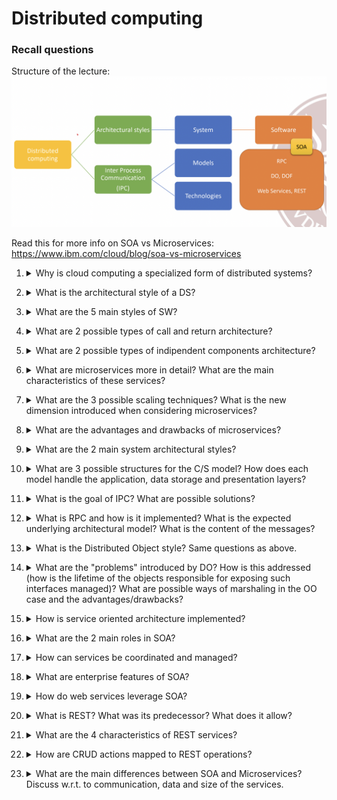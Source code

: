 # Distributed computing

### Recall questions

Structure of the lecture:
![](../../../static/CLD/cds2.png) 
 
Read this for more info on SOA vs Microservices: https://www.ibm.com/cloud/blog/soa-vs-microservices


1. <details markdown=1><summary markdown="span"> Why is cloud computing a specialized form of distributed systems? </summary>
    
    \
    CC is a ==specialized form of DS that introduces utilization models for remotely provisioning scalable and measured resources==. \
    It appears an ==one whole resources== to the users and relies on ==messages for communication==.

</details>

2. <details markdown=1><summary markdown="span"> What is the architectural style of a DS? </summary>
    
    \
    Defines the ==hardware architecture of the system and the role of each component==. The logical view is handled by the the SW architecture.

</details>

3. <details markdown=1><summary markdown="span"> What are the 5 main styles of SW? </summary>
    
    \
    5 main styles:
    - ==call and return==;
    - ==indipendent components==: multiple decoupled component;
    - datacentered;
    - data flow;
    - virtual machine.

</details>

4. <details markdown=1><summary markdown="span"> What are 2 possible types of call and return architecture? </summary>
    
    \
    Call and return:
    1. ==top down approach== to break functions into multiple ==sub-procedures (components)== executed by multiple nodes calling them (==messages = call to function==);
    2. layered approach to create ==multiple layers of abstraction, as seen for example in communication protocols==.

</details>

5. <details markdown=1><summary markdown="span"> What are 2 possible types of indipendent components architecture? </summary>
    
    \
    Indipendent components:
    1. ==event based==, in which each process can interact with each other through ==lists of events==. A process can publish his list of events and the "interested" processes can subscribe to that list.
    2. ==microservices==

</details>

6. <details markdown=1><summary markdown="span"> What are microservices more in detail? What are the main characteristics of these services? </summary>
    
    \
    Architectural style that ==structures an application as a collection of services== that are:
    - highly mantainable and testable
    - ==loosely coupled==
    - ==indipendently deployable==
    - managed by a small team

</details>

7. <details markdown=1><summary markdown="span"> What are the 3 possible scaling techniques? What is the new dimension introduced when considering microservices? </summary>
    
    \
    ![](../../../static/CLD/cds1.png) \
    Microservices allow for ==functional scaling==, i.e. scaling only those services that are creating a bottlebeck (impossible with duplication or data partitioning.)

</details>

8. <details markdown=1><summary markdown="span"> What are the advantages and drawbacks of microservices? </summary>
    
    \
    Advantages: besides the ones mentioned before, the are:
    - ==fault isolation==
    - possibility for ==continous delivery and deployment==  

    Drawbacks:
    - deciding ==which microservices to use is not simple==;
    - a micro-services based cloud is as ==hard to manage as a distributed systems==, so all the problems of DS apply.

</details>

9. <details markdown=1><summary markdown="span"> What are the 2 main system architectural styles? </summary>
    
    \
    SA styles:
    - ==client/server (C/S)==
    - ==p2p: highly scalable and decentralized, need to handle consistency==

</details>

10. <details markdown=1><summary markdown="span"> What are 3 possible structures for the C/S model? How does each model handle the application, data storage and presentation layers?</summary>
    
    \
    Three modes:
    - ==thin client==: server handles data and application logic, client handles the presentation;
    - ==fat client==: server handles data, client handles application logic and presentation;
    - ==multi tiered==: data storage, application logic and presentation are seen as multiple tiers that can be scaled according to the needs of the users.

</details>

11. <details markdown=1><summary markdown="span"> What is the goal of IPC? What are possible solutions? </summary>
    
    \
    IPC ==connects the SW components and allows them to share data in form of messages==. \
    Solutions:
    - ==RPC== : procedural style
    - ==DO/DOF== : OO style
    - ==SOA==: service oriented

</details>

12. <details markdown=1><summary markdown="span"> What is RPC and how is it implemented? What is the expected underlying architectural model? What is the content of the messages? </summary>
    
    \
    Remote procedure call ==allows to execute procedures (functions) on other machines==. It is implemented as ==RPC Library== and ==RPC Service==. The underlying architectural model is a ==C/S model==. \
    The ==messages are automatically created and contain all the value necessary to compute the final result==. Note that messages must be ==marshalled== to be able to be sent between nodes.

</details>

13. <details markdown=1><summary markdown="span">  What is the Distributed Object style? Same questions as above.</summary>
    
    \
    Like ==RPC for OO==, but the ==methods are exposed by objects through interfaces==. The underlying arch. model is C/S.  

</details>

14. <details markdown=1><summary markdown="span"> What are the "problems" introduced by DO?  How is this addressed (how is the lifetime of the objects responsible for exposing such interfaces managed)? What are possible ways of marshaling in the OO case and the advantages/drawbacks?</summary>
    
    \
    RPC is stateless, but DO must take into account the state of the objects and their lifetime.  \
    For what regards the objects exposing the interfaces, it depends on the model:
    - ==server based==: object has its own life
    - ==client based==: object creating only to execute the remote procedure

    For what regards marshaling, it can either be done by ==value==, duplicating the object, or ==by reference, through an object proxy and an object skeleton== - the latter being more consistent but also more complex.

</details>

15. <details markdown=1><summary markdown="span"> How is service oriented architecture implemented? </summary>
    
    \
    A ==software component== with the following characteristics is ==incapsulated in a service==:
    - ==explicit boundaries==
    - ==autonomous services==: indipently deployable, failure tolerant, etc...;
    - ==shared schema and contracts==: contracts expose the structure of services/messages;
    - ==compatibility based on policies==

</details>

16. <details markdown=1><summary markdown="span"> What are the 2 main roles in SOA? </summary>
    
    \
    We have 2 major roles:
    - service ==provider==
    - service ==consumer==
    
    And 3 components:
    - service consumer and provider
    - service ==registry==: it contains ==metadata on available services== and the server in which they are ==located==

</details>

17. <details markdown=1><summary markdown="span"> How can services be coordinated and managed? </summary>
    
    \
    We have 2 ways of managing services:
    - ==orchestration: the orchestrator coordinates the services==
    - ==choreography==: no orchestrator

</details>

18. <details markdown=1><summary markdown="span">  What are enterprise features of SOA?</summary>
    
    \
    Features:
    - ==Standardized service contract==: to facilitate interoperability
    - ==Loose coupling== 
    - ==Abstraction==: to hide technical implementation details
    - ==Autonomy==: services control themselves
    - ==Lack of state==:  stateless to foster reuse and multiple customers support
    - ==Discoverability==: description documents other then schema and contract
    - ==Composability==: by means of orchestration/choreography

</details>

19. <details markdown=1><summary markdown="span"> How do web services leverage SOA? </summary>
    
    \
    ![](../../../static/CLD/cds3.png)

</details>

20. <details markdown=1><summary markdown="span">  What is REST? What was its predecessor? What does it allow?</summary>
    
    \
    Created as an alternative to SOAP, ==REST stands for Representational State Transfer== and allows to ==use HTTP methods to implement operations requested by Web Services==.

</details>

21. <details markdown=1><summary markdown="span"> What are the 4 characteristics of REST services? </summary>
    
    \
    REST services follow 4 basic design principles:
    - be ==stateless==
    - use ==HTTP methods explicitely==
    - transfer ==XML,JSON== or both
    - ==expose directory structure like URIs==

</details>

22. <details markdown=1><summary markdown="span"> How are CRUD actions mapped to REST operations? </summary>
    
    \
    Mappings:
    - create $\to$ POST
    - retrieve $\to$ GET
    - update/change state $\to$ PUT
    - remove/delete $\to$ DELETE

</details>

23. <details markdown=1><summary markdown="span"> What are the main differences between SOA and Microservices? Discuss w.r.t. to communication, data and size of the services. </summary>
    
    \
    SOA:
    - communication: ==slow, complex, uses SOAP==
    - data: ==global data model + shared server==
    - size: ==few large services==

    Microservices:
    - communication: ==REST + message broker==
    - data: ==each microservice has its own server==
    - size: ==many small services==

</details>